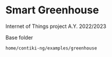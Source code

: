 # Smart Greenhouse
Internet of Things project A.Y. 2022/2023

Base folder
```
home/contiki-ng/examples/greenhouse
```
